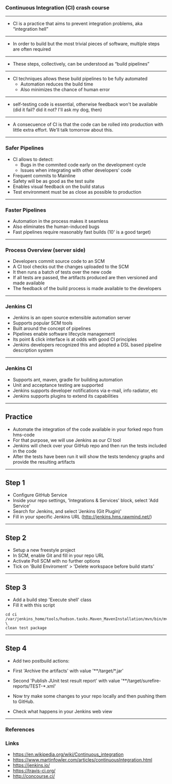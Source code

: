 ### Continuous Integration (CI) crash course

---

- CI is a practice that aims to prevent integration problems, aka “integration hell”

---

- In order to build but the most trivial pieces of software, multiple steps are often required

---

- These steps, collectively, can be understood as “build pipelines”

---

- CI techniques allows these build pipelines to be fully automated
	- Automation reduces the build time
	- Also minimizes the chance of human error

---

- self-testing code is essential, otherwise feedback won't be available (did it fail? did it not? I'll ask my dog, then)

---

- A consecuence of CI is that the code can be rolled into production with little extra effort.  We'll talk tomorrow about this.

---

### Safer Pipelines

- CI allows to detect:
	- Bugs in the commited code early on the development cycle
	- Issues when integrating with other developers' code
- Frequent commits to Mainline
- Safety will be as good as the test suite
- Enables visual feedback on the build status
- Test environment must be as close as possible to production

---

### Faster Pipelines

- Automation in the process makes it seamless
- Also eliminates the human-induced bugs
- Fast pipelines require reasonably fast builds (10' is a good target)

---

### Process Overview (server side)

- Developers commit source code to an SCM
- A CI tool checks out the changes uploaded to the SCM
- It then runs a batch of tests over the new code
- If all tests are passed, the artifacts produced are then versioned and made available
- The feedback of the build process is made available to the developers

---

### Jenkins CI

- Jenkins is an open source extensible automation server
- Supports popular SCM tools 
- Built around the concept of pipelines
- Pipelines enable software lifecycle management
- Its point & click interface is at odds with good CI principles
- Jenkins developers recognized this and adopted a DSL based pipeline description system

---

### Jenkins CI

- Supports ant, maven, gradle for building automation
- Unit and acceptance testing are supported 
- Jenkins supports developer notifications via e-mail, info radiator, etc
- Jenkins supports plugins to extend its capabilities

---

## Practice

- Automate the integration of the code available in your forked repo from hms-code
- For that purpose, we will use Jenkins as our CI tool
- Jenkins will check over your GitHub repo and then run the tests included in the code
- After the tests have been run it will show the tests tendency graphs and provide the resulting artifacts

---

## Step 1

- Configure GitHub Service
- Inside your repo settings, 'Integrations & Services' block, select 'Add Service'
- Search for Jenkins, and select 'Jenkins (Git Plugin)'
- Fill in your specific Jenkins URL (http://jenkins.hms.rawmind.net/)

---

## Step 2

- Setup a new freestyle project
- In SCM, enable Git and fill in your repo URL
- Activate Poll SCM with no further options
- Tick on 'Build Enviroment' > 'Delete workspace before build starts'

---

## Step 3

- Add a build step 'Execute shell' class
- Fill it with this script

```
cd ci
/var/jenkins_home/tools/hudson.tasks.Maven_MavenInstallation/mvn/bin/mvn \
clean test package

```

---

## Step 4

- Add two postbuild actions:
- First 'Archive the artifacts' with value '\*\*/target/\*.jar'
- Second 'Publish JUnit test result report' with value '\*\*/target/surefire-reports/TEST-\*.xml'

- Now try make some changes to your repo locally and then pushing them to GitHub.
- Check what happens in your Jenkins web view

---

### References

### Links

- https://en.wikipedia.org/wiki/Continuous_integration
- https://www.martinfowler.com/articles/continuousIntegration.html
- https://jenkins.io/
- https://travis-ci.org/
- http://concourse.ci/
